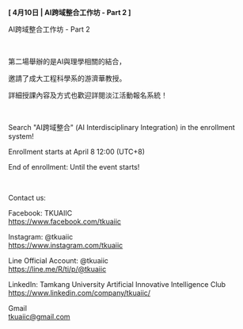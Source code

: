 **[ 4月10日 | AI跨域整合工作坊 - Part 2 ]**

AI跨域整合工作坊 - Part 2

&nbsp;

第二場舉辦的是AI與理學相關的結合，

邀請了成大工程科學系的游濟華教授。

詳細授課內容及方式也歡迎詳閱淡江活動報名系統！

&nbsp;

Search "AI跨域整合" (AI Interdisciplinary Integration) in the enrollment system!

Enrollment starts at April 8 12:00 (UTC+8)

End of enrollment: Until the event starts!

&nbsp;

Contact us:

Facebook: TKUAIIC <br />https://www.facebook.com/tkuaiic

Instagram: @tkuaiic <br />https://www.instagram.com/tkuaiic

Line Official Account: @tkuaiic <br />https://line.me/R/ti/p/@tkuaiic

LinkedIn: Tamkang University Artificial Innovative Intelligence Club <br />https://www.linkedin.com/company/tkuaiic/

Gmail <br />tkuaiic@gmail.com
